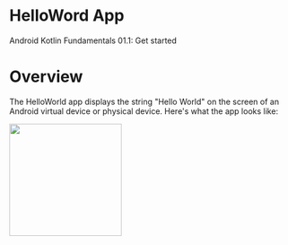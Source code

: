 # HelloWord App
Android Kotlin Fundamentals 01.1: Get started

# Overview
The HelloWorld app displays the string "Hello World" on the screen of an Android virtual device or physical device. Here's what the app looks like:

<img src="https://user-images.githubusercontent.com/52785343/81484244-f1762900-923b-11ea-88e4-623cb75df7cc.png" width="200">